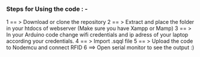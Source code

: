 ### Steps for Using the code : -
1 == > Download or clone the repository
2 == > Extract and place the folder in your htdocs of webserver (Make sure you have Xampp or Mamp)
3 == > In your Arduino code change wifi credentials and ip adress of your laptop according your credentials.
4 == > Import .sqql file
5 == > Upload the code to Nodemcu and connect RFID
6 ==> Open serial monitor to see the output :)
